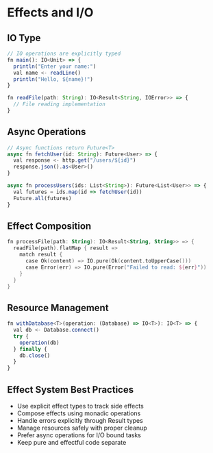 # Effects and I/O

## IO Type

```typescript
// IO operations are explicitly typed
fn main(): IO<Unit> => {
  println("Enter your name:")
  val name <- readLine()
  println("Hello, ${name}!")
}

fn readFile(path: String): IO<Result<String, IOError>> => {
  // File reading implementation
}
```

## Async Operations

```typescript
// Async functions return Future<T>
async fn fetchUser(id: String): Future<User> => {
  val response <- http.get("/users/${id}")
  response.json().as<User>()
}

async fn processUsers(ids: List<String>): Future<List<User>> => {
  val futures = ids.map(id => fetchUser(id))
  Future.all(futures)
}
```

## Effect Composition

```kotlin
fn processFile(path: String): IO<Result<String, String>> => {
  readFile(path).flatMap { result =>
    match result {
      case Ok(content) => IO.pure(Ok(content.toUpperCase()))
      case Error(err) => IO.pure(Error("Failed to read: ${err}"))
    }
  }
}
```

## Resource Management

```typescript
fn withDatabase<T>(operation: (Database) => IO<T>): IO<T> => {
  val db <- Database.connect()
  try {
    operation(db)
  } finally {
    db.close()
  }
}
```

## Effect System Best Practices

- Use explicit effect types to track side effects
- Compose effects using monadic operations
- Handle errors explicitly through Result types
- Manage resources safely with proper cleanup
- Prefer async operations for I/O bound tasks
- Keep pure and effectful code separate